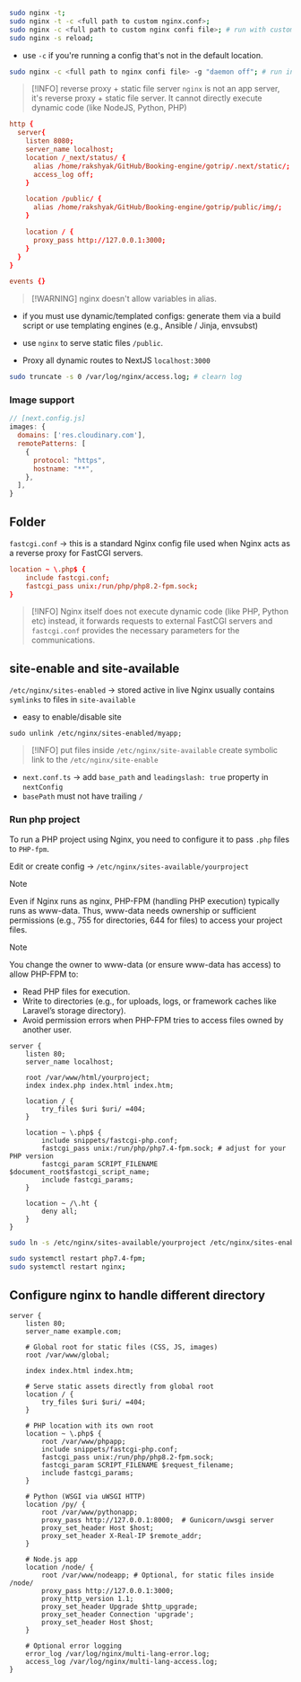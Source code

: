 ```sh
sudo nginx -t;
sudo nginx -t -c <full path to custom nginx.conf>;
sudo nginx -c <full path to custom nginx confi file>; # run with custom config
sudo nginx -s reload;
```
- use `-c` if you're running a config that's not in the default location.

```sh
sudo nginx -c <full path to nginx confi file> -g "daemon off"; # run in foreground
```

> [!INFO] reverse proxy + static file server
> `nginx` is not an app server, it's reverse proxy + static file server. It cannot directly execute dynamic code (like NodeJS, Python, PHP)

```conf
http {
  server{
    listen 8080;
    server_name localhost;
    location /_next/status/ {
      alias /home/rakshyak/GitHub/Booking-engine/gotrip/.next/static/;
      access_log off;
    }

    location /public/ {
      alias /home/rakshyak/GitHub/Booking-engine/gotrip/public/img/;
    }

    location / {
      proxy_pass http://127.0.0.1:3000;
    }
  }
}

events {}

```


> [!WARNING] nginx doesn't allow variables in alias.
- if you must use dynamic/templated configs: generate them via a build script or use templating engines (e.g., Ansible / Jinja, envsubst)

- use `nginx` to serve static files `/public`.
- Proxy all dynamic routes to NextJS `localhost:3000`


```sh
sudo truncate -s 0 /var/log/nginx/access.log; # clearn log
```

### Image support
```js
// [next.config.js]
images: {
  domains: ['res.cloudinary.com'],
  remotePatterns: [
    {
      protocol: "https",
      hostname: "**",
    },
  ],
}
```

## Folder
`fastcgi.conf` -> this is a standard Nginx config file used when Nginx acts as a reverse proxy for FastCGI servers.
```conf
location ~ \.php$ {
    include fastcgi.conf;
    fastcgi_pass unix:/run/php/php8.2-fpm.sock;
}

```

> [!INFO] Nginx itself does not execute dynamic code (like PHP, Python etc) instead, it forwards requests to external FastCGI servers and `fastcgi.conf` provides the necessary parameters for the communications.

## site-enable and site-available
`/etc/nginx/sites-enabled` -> stored active in live Nginx usually contains `symlinks` to files in `site-available`

- easy to enable/disable site
```shell
sudo unlink /etc/nginx/sites-enabled/myapp;
```

> [!INFO] put files inside `/etc/nginx/site-available` create symbolic link to the `/etc/nginx/site-enable`
- `next.conf.ts` -> add `base_path` and `leadingslash: true` property in `nextConfig`
- `basePath` must not have trailing `/`

### Run php project
To run a PHP project using Nginx, you need to configure it to pass `.php` files to `PHP-fpm`.

Edit or create config -> `/etc/nginx/sites-available/yourproject`

> [!NOTE]
> Even if Nginx runs as nginx, PHP-FPM (handling PHP execution) typically runs as www-data. Thus, www-data needs ownership or sufficient permissions (e.g., 755 for directories, 644 for files) to access your project files.

> [!NOTE]
> You change the owner to www-data (or ensure www-data has access) to allow PHP-FPM to:
> - Read PHP files for execution.
> - Write to directories (e.g., for uploads, logs, or framework caches like Laravel’s storage directory).
> - Avoid permission errors when PHP-FPM tries to access files owned by another user.

```nginx
server {
    listen 80;
    server_name localhost;

    root /var/www/html/yourproject;
    index index.php index.html index.htm;

    location / {
        try_files $uri $uri/ =404;
    }

    location ~ \.php$ {
        include snippets/fastcgi-php.conf;
        fastcgi_pass unix:/run/php/php7.4-fpm.sock; # adjust for your PHP version
        fastcgi_param SCRIPT_FILENAME $document_root$fastcgi_script_name;
        include fastcgi_params;
    }

    location ~ /\.ht {
        deny all;
    }
}

```

```bash
sudo ln -s /etc/nginx/sites-available/yourproject /etc/nginx/sites-enabled/

sudo systemctl restart php7.4-fpm;
sudo systemctl restart nginx;
```

## Configure nginx to handle different directory

```nginx
server {
    listen 80;
    server_name example.com;

    # Global root for static files (CSS, JS, images)
    root /var/www/global;

    index index.html index.htm;

    # Serve static assets directly from global root
    location / {
        try_files $uri $uri/ =404;
    }

    # PHP location with its own root
    location ~ \.php$ {
        root /var/www/phpapp;
        include snippets/fastcgi-php.conf;
        fastcgi_pass unix:/run/php/php8.2-fpm.sock;
        fastcgi_param SCRIPT_FILENAME $request_filename;
        include fastcgi_params;
    }

    # Python (WSGI via uWSGI HTTP)
    location /py/ {
        root /var/www/pythonapp;
        proxy_pass http://127.0.0.1:8000;  # Gunicorn/uwsgi server
        proxy_set_header Host $host;
        proxy_set_header X-Real-IP $remote_addr;
    }

    # Node.js app
    location /node/ {
        root /var/www/nodeapp; # Optional, for static files inside /node/
        proxy_pass http://127.0.0.1:3000;
        proxy_http_version 1.1;
        proxy_set_header Upgrade $http_upgrade;
        proxy_set_header Connection 'upgrade';
        proxy_set_header Host $host;
    }

    # Optional error logging
    error_log /var/log/nginx/multi-lang-error.log;
    access_log /var/log/nginx/multi-lang-access.log;
}

```

